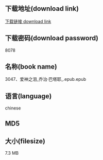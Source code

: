 ## 下载地址(download link)
[下载链接 download link](https://tutu365.netlify.app/?s=3047%E3%80%81%E7%88%B1%E7%A5%9E%E4%B9%8B%E6%B3%AA_%E4%B9%94%E6%B2%BB%C2%B7%E5%B7%B4%E5%A1%94%E8%80%B6_.epub)

## 下载密码(download password)
8078

## 名称(book name)
3047、爱神之泪_乔治·巴塔耶_.epub.epub

## 语言(language)
chinese

## MD5


## 大小(filesize)
7.3 MB
